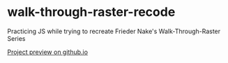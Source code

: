 # walk-through-raster-recode
Practicing JS while trying to recreate Frieder Nake's Walk-Through-Raster Series

[Project preview on github.io](http://mihalypodobni.github.io)
